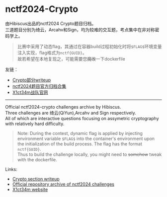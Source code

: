 # nctf2024-Crypto

由Hibiscus出品的nctf2024 Crypto题目归档。  
三道题目分别为绮云，Arcahv和Sign，均为较难的交互题，考点集中在非对称密码学上。  

> 比赛中采用了动态flag，其通过在容器build过程初始化时将`$FLAG$`环境变量注入实现，flag格式为`nctf{GUID}`。  
> 故若希望在本地复现之，可能需要您~~魔改~~一下dockerfile

友链：

- [Crypto部分writeup](https://crystaljiang232.github.io/nctf2024)  
- [nctf2024题目官方归档合集](https://github.com/X1cT34m/NCTF2024)  
- [X1ct34m战队官网](https://ctf.njupt.edu.cn/)  

--- 

Official nctf2024-crypto challenges archive by Hibiscus.  
Three challenges are 绮云(QiYun),Arcahv and Sign respectively.  
All of which are interactive questions focusing on assymetric cryptography with relatively hard difficulty.  

> Note: During the contest, dynamic flag is applied by injecting environment variable `$FLAG$` into the container's environment upon the initialization of the build process. The flag has the format `nctf{GUID}`.  
> Thus to build the challenge locally, you might need to ~~somehow~~ tweak with the dockerfile.  

Links:  

- [Crypto section writeup](https://crystaljiang232.github.io/nctf2024)  
- [Official repository archive of nctf2024 challenges](https://github.com/X1cT34m/NCTF2024)  
- [X1ct34m website](https://ctf.njupt.edu.cn/)  
